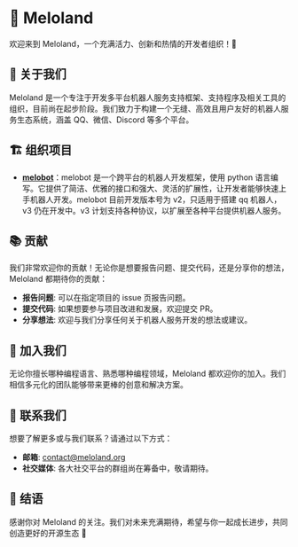 # 🌟 Meloland

欢迎来到 Meloland，一个充满活力、创新和热情的开发者组织！🎉

## 🌱 关于我们
Meloland 是一个专注于开发多平台机器人服务支持框架、支持程序及相关工具的组织，目前尚在起步阶段。我们致力于构建一个无缝、高效且用户友好的机器人服务生态系统，涵盖 QQ、微信、Discord 等多个平台。

## 🏗️ 组织项目
- **[melobot](https://github.com/Meloland/melobot)**：melobot 是一个跨平台的机器人开发框架，使用 python 语言编写。它提供了简洁、优雅的接口和强大、灵活的扩展性，让开发者能够快速上手机器人开发。melobot 目前开发版本号为 v2，只适用于搭建 qq 机器人，v3 仍在开发中。v3 计划支持各种协议，以扩展至各种平台提供机器人服务。

## 📚 贡献
我们非常欢迎你的贡献！无论你是想要报告问题、提交代码，还是分享你的想法，Meloland 都期待你的贡献：
- **报告问题**: 可以在指定项目的 issue 页报告问题。
- **提交代码**: 如果想要参与项目改进和发展，欢迎提交 PR。
- **分享想法**: 欢迎与我们分享任何关于机器人服务开发的想法或建议。

## 👥 加入我们
无论你擅长哪种编程语言、熟悉哪种编程领域，Meloland 都欢迎你的加入。我们相信多元化的团队能够带来更棒的创意和解决方案。

## 📢 联系我们
想要了解更多或与我们联系？请通过以下方式：
- **邮箱**: [contact@meloland.org](mailto:contact@meloland.org)
- **社交媒体**: 各大社交平台的群组尚在筹备中，敬请期待。

## 💌 结语
感谢你对 Meloland 的关注。我们对未来充满期待，希望与你一起成长进步，共同创造更好的开源生态 🌟
